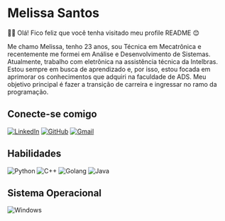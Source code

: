 # Melissa Santos

🙋‍♀️ Olá! Fico feliz que você tenha visitado meu profile README 😊

Me chamo Melissa, tenho 23 anos, sou Técnica em Mecatrônica e recentemente me formei em Análise e Desenvolvimento de Sistemas. Atualmente, trabalho com eletrônica na assistência técnica da Intelbras. Estou sempre em busca de aprendizado e, por isso, estou focada em aprimorar os conhecimentos que adquiri na faculdade de ADS. Meu objetivo principal é fazer a transição de carreira e ingressar no ramo da programação. 


## Conecte-se comigo 
[![LinkedIn](https://img.shields.io/badge/LinkedIn-FFF?style=for-the-badge&logo=linkedin&logoColor=0000FF)](https://www.linkedin.com/in/melissa-santos-2578a61a2/) 
[![GitHub](https://img.shields.io/badge/GitHub-100000?style=for-the-badge&logo=github&logoColor=white)](https://github.com/Melissasds) 
[![Gmail](https://img.shields.io/badge/Gmail-333333?style=for-the-badge&logo=gmail&logoColor=red)](mailto:santossmelissa1@gmail.com)


## Habilidades 
![Python](https://img.shields.io/badge/python-3670A0?style=for-the-badge&logo=python&logoColor=ffdd54) 
![C++](https://img.shields.io/badge/C%2B%2B-00599C?style=for-the-badge&logo=c%2B%2B&logoColor=white) 
![Golang](https://img.shields.io/badge/Go-00ADD8?style=for-the-badge&logo=go&logoColor=white) 
![Java](https://img.shields.io/badge/java-%23ED8B00.svg?style=for-the-badge&logo=openjdk&logoColor=white)


## Sistema Operacional 
![Windows](https://img.shields.io/badge/Windows-000?style=for-the-badge&logo=windows&logoColor=2CA5E0)